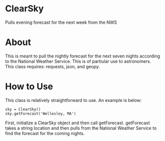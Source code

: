 # ClearSky
Pulls evening forecast for the next week from the NWS

# About
This is meant to pull the nightly forecast for the next seven nights according to the National Weather Service. This is of partiular use to astronomers. This class requires: requests, json, and geopy.

# How to Use
This class is relatively straightforward to use. An example is below:

```
sky = ClearSky()
sky.getForecast('Wellesley, MA')
```

First, initialize a ClearSky object and then call getForecast. getForecast takes a string location and then pulls from the National Weather Service to find the forecast for the coming nights.
